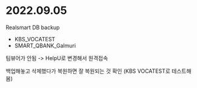 # 2022.09.05

Realsmart DB backup
- KBS_VOCATEST
- SMART_QBANK_Galmuri

팀뷰어가 안됨 -> HelpU로 변경해서 원격접속  

백업해놓고 삭제했다가 복원하면 잘 복원되는 것 확인 (KBS VOCATEST로 테스트해봄)